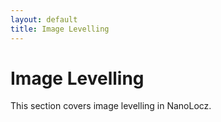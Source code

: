 ```yaml
---
layout: default
title: Image Levelling
---
```


# Image Levelling

This section covers image levelling in NanoLocz.
